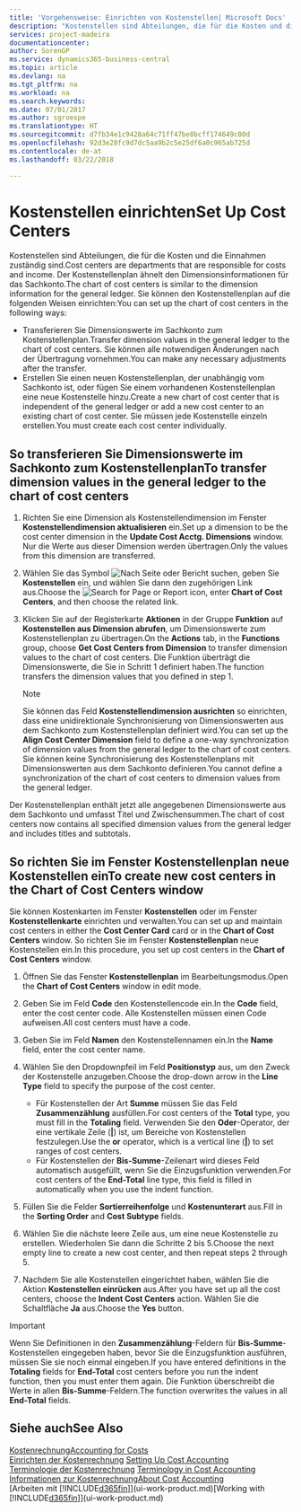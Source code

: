 ```yaml
---
title: 'Vorgehensweise: Einrichten von Kostenstellen| Microsoft Docs'
description: "Kostenstellen sind Abteilungen, die für die Kosten und die Einnahmen zuständig sind. Der Kostenstellenplan ähnelt den Dimensionsinformationen für das Sachkonto."
services: project-madeira
documentationcenter: 
author: SorenGP
ms.service: dynamics365-business-central
ms.topic: article
ms.devlang: na
ms.tgt_pltfrm: na
ms.workload: na
ms.search.keywords: 
ms.date: 07/01/2017
ms.author: sgroespe
ms.translationtype: HT
ms.sourcegitcommit: d7fb34e1c9428a64c71ff47be8bcff174649c00d
ms.openlocfilehash: 92d3e28fc9d7dc5aa9b2c5e25df6a0c965ab725d
ms.contentlocale: de-at
ms.lasthandoff: 03/22/2018

---
```

# <a name="set-up-cost-centers"></a><span data-ttu-id="dcb40-104">Kostenstellen einrichten</span><span class="sxs-lookup"><span data-stu-id="dcb40-104">Set Up Cost Centers</span></span>
<span data-ttu-id="dcb40-105">Kostenstellen sind Abteilungen, die für die Kosten und die Einnahmen zuständig sind.</span><span class="sxs-lookup"><span data-stu-id="dcb40-105">Cost centers are departments that are responsible for costs and income.</span></span> <span data-ttu-id="dcb40-106">Der Kostenstellenplan ähnelt den Dimensionsinformationen für das Sachkonto.</span><span class="sxs-lookup"><span data-stu-id="dcb40-106">The chart of cost centers is similar to the dimension information for the general ledger.</span></span> <span data-ttu-id="dcb40-107">Sie können den Kostenstellenplan auf die folgenden Weisen einrichten:</span><span class="sxs-lookup"><span data-stu-id="dcb40-107">You can set up the chart of cost centers in the following ways:</span></span>  

-   <span data-ttu-id="dcb40-108">Transferieren Sie Dimensionswerte im Sachkonto zum Kostenstellenplan.</span><span class="sxs-lookup"><span data-stu-id="dcb40-108">Transfer dimension values in the general ledger to the chart of cost centers.</span></span> <span data-ttu-id="dcb40-109">Sie können alle notwendigen Änderungen nach der Übertragung vornehmen.</span><span class="sxs-lookup"><span data-stu-id="dcb40-109">You can make any necessary adjustments after the transfer.</span></span>  
-   <span data-ttu-id="dcb40-110">Erstellen Sie einen neuen Kostenstellenplan, der unabhängig vom Sachkonto ist, oder fügen Sie einem vorhandenen Kostenstellenplan eine neue Kostenstelle hinzu.</span><span class="sxs-lookup"><span data-stu-id="dcb40-110">Create a new chart of cost center that is independent of the general ledger or add a new cost center to an existing chart of cost center.</span></span> <span data-ttu-id="dcb40-111">Sie müssen jede Kostenstelle einzeln erstellen.</span><span class="sxs-lookup"><span data-stu-id="dcb40-111">You must create each cost center individually.</span></span>  

## <a name="to-transfer-dimension-values-in-the-general-ledger-to-the-chart-of-cost-centers"></a><span data-ttu-id="dcb40-112">So transferieren Sie Dimensionswerte im Sachkonto zum Kostenstellenplan</span><span class="sxs-lookup"><span data-stu-id="dcb40-112">To transfer dimension values in the general ledger to the chart of cost centers</span></span>  
1.  <span data-ttu-id="dcb40-113">Richten Sie eine Dimension als Kostenstellendimension im Fenster **Kostenstellendimension aktualisieren** ein.</span><span class="sxs-lookup"><span data-stu-id="dcb40-113">Set up a dimension to be the cost center dimension in the **Update Cost Acctg. Dimensions** window.</span></span> <span data-ttu-id="dcb40-114">Nur die Werte aus dieser Dimension werden übertragen.</span><span class="sxs-lookup"><span data-stu-id="dcb40-114">Only the values from this dimension are transferred.</span></span>  
2.  <span data-ttu-id="dcb40-115">Wählen Sie das Symbol ![Nach Seite oder Bericht suchen](media/ui-search/search_small.png "Symbol Nach Seite oder Bericht suchen"), geben Sie **Kostenstellen** ein, und wählen Sie dann den zugehörigen Link aus.</span><span class="sxs-lookup"><span data-stu-id="dcb40-115">Choose the ![Search for Page or Report](media/ui-search/search_small.png "Search for Page or Report icon") icon, enter **Chart of Cost Centers**, and then choose the related link.</span></span>  
3.  <span data-ttu-id="dcb40-116">Klicken Sie auf der Registerkarte **Aktionen** in der Gruppe **Funktion** auf **Kostenstellen aus Dimension abrufen**, um Dimensionswerte zum Kostenstellenplan zu übertragen.</span><span class="sxs-lookup"><span data-stu-id="dcb40-116">On the **Actions** tab, in the **Functions** group, choose **Get Cost Centers from Dimension** to transfer dimension values to the chart of cost centers.</span></span> <span data-ttu-id="dcb40-117">Die Funktion überträgt die Dimensionswerte, die Sie in Schritt 1 definiert haben.</span><span class="sxs-lookup"><span data-stu-id="dcb40-117">The function transfers the dimension values that you defined in step 1.</span></span>  

    > [!NOTE]  
    >  <span data-ttu-id="dcb40-118">Sie können das Feld **Kostenstellendimension ausrichten** so einrichten, dass eine unidirektionale Synchronisierung von Dimensionswerten aus dem Sachkonto zum Kostenstellenplan definiert wird.</span><span class="sxs-lookup"><span data-stu-id="dcb40-118">You can set up the **Align Cost Center Dimension**  field to define a one-way synchronization of dimension values from the general ledger to the chart of cost centers.</span></span> <span data-ttu-id="dcb40-119">Sie können keine Synchronisierung des Kostenstellenplans mit Dimensionswerten aus dem Sachkonto definieren.</span><span class="sxs-lookup"><span data-stu-id="dcb40-119">You cannot define a synchronization of the chart of cost centers to dimension values from the general ledger.</span></span>  

<span data-ttu-id="dcb40-120">Der Kostenstellenplan enthält jetzt alle angegebenen Dimensionswerte aus dem Sachkonto und umfasst Titel und Zwischensummen.</span><span class="sxs-lookup"><span data-stu-id="dcb40-120">The chart of cost centers now contains all specified dimension values from the general ledger and includes titles and subtotals.</span></span>  

## <a name="to-create-new-cost-centers-in-the-chart-of-cost-centers-window"></a><span data-ttu-id="dcb40-121">So richten Sie im Fenster Kostenstellenplan neue Kostenstellen ein</span><span class="sxs-lookup"><span data-stu-id="dcb40-121">To create new cost centers in the Chart of Cost Centers window</span></span>  
<span data-ttu-id="dcb40-122">Sie können Kostenkarten im Fenster **Kostenstellen** oder im Fenster **Kostenstellenkarte** einrichten und verwalten.</span><span class="sxs-lookup"><span data-stu-id="dcb40-122">You can set up and maintain cost centers in either the **Cost Center Card** card or in the **Chart of Cost Centers** window.</span></span> <span data-ttu-id="dcb40-123">So richten Sie im Fenster **Kostenstellenplan** neue Kostenstellen ein.</span><span class="sxs-lookup"><span data-stu-id="dcb40-123">In this procedure, you set up cost centers in the **Chart of Cost Centers** window.</span></span>  

1. <span data-ttu-id="dcb40-124">Öffnen Sie das Fenster **Kostenstellenplan** im Bearbeitungsmodus.</span><span class="sxs-lookup"><span data-stu-id="dcb40-124">Open the **Chart of Cost Centers** window in edit mode.</span></span>  
2. <span data-ttu-id="dcb40-125">Geben Sie im Feld **Code** den Kostenstellencode ein.</span><span class="sxs-lookup"><span data-stu-id="dcb40-125">In the **Code** field, enter the cost center code.</span></span> <span data-ttu-id="dcb40-126">Alle Kostenstellen müssen einen Code aufweisen.</span><span class="sxs-lookup"><span data-stu-id="dcb40-126">All cost centers must have a code.</span></span>  
3. <span data-ttu-id="dcb40-127">Geben Sie im Feld **Namen** den Kostenstellennamen ein.</span><span class="sxs-lookup"><span data-stu-id="dcb40-127">In the **Name** field, enter the cost center name.</span></span>  
4. <span data-ttu-id="dcb40-128">Wählen Sie den Dropdownpfeil im Feld **Positionstyp** aus, um den Zweck der Kostenstelle anzugeben.</span><span class="sxs-lookup"><span data-stu-id="dcb40-128">Choose the drop-down arrow in the **Line Type** field to specify the purpose of the cost center.</span></span>  

    - <span data-ttu-id="dcb40-129">Für Kostenstellen der Art **Summe** müssen Sie das Feld **Zusammenzählung** ausfüllen.</span><span class="sxs-lookup"><span data-stu-id="dcb40-129">For cost centers of the **Total** type, you must fill in the **Totaling** field.</span></span> <span data-ttu-id="dcb40-130">Verwenden Sie den **Oder**-Operator, der eine vertikale Zeile (**&#124;**) ist, um Bereiche von Kostenstellen festzulegen.</span><span class="sxs-lookup"><span data-stu-id="dcb40-130">Use the **or** operator, which is a vertical line (**&#124;**) to set ranges of cost centers.</span></span>  
    - <span data-ttu-id="dcb40-131">Für Kostenstellen der **Bis-Summe**-Zeilenart wird dieses Feld automatisch ausgefüllt, wenn Sie die Einzugsfunktion verwenden.</span><span class="sxs-lookup"><span data-stu-id="dcb40-131">For cost centers of the **End-Total** line type, this field is filled in automatically when you use the indent function.</span></span>  
5.  <span data-ttu-id="dcb40-132">Füllen Sie die Felder **Sortierreihenfolge** und **Kostenunterart** aus.</span><span class="sxs-lookup"><span data-stu-id="dcb40-132">Fill in the **Sorting Order** and **Cost Subtype** fields.</span></span>  
6.  <span data-ttu-id="dcb40-133">Wählen Sie die nächste leere Zeile aus, um eine neue Kostenstelle zu erstellen. Wiederholen Sie dann die Schritte 2 bis 5.</span><span class="sxs-lookup"><span data-stu-id="dcb40-133">Choose the next empty line to create a new cost center, and then repeat steps 2 through 5.</span></span>  
7.  <span data-ttu-id="dcb40-134">Nachdem Sie alle Kostenstellen eingerichtet haben, wählen Sie die Aktion **Kostenstellen einrücken** aus.</span><span class="sxs-lookup"><span data-stu-id="dcb40-134">After you have set up all the cost centers, choose the **Indent Cost Centers** action.</span></span> <span data-ttu-id="dcb40-135">Wählen Sie die Schaltfläche **Ja** aus.</span><span class="sxs-lookup"><span data-stu-id="dcb40-135">Choose the **Yes** button.</span></span>  

> [!IMPORTANT]  
>  <span data-ttu-id="dcb40-136">Wenn Sie Definitionen in den **Zusammenzählung**-Feldern für **Bis-Summe**-Kostenstellen eingegeben haben, bevor Sie die Einzugsfunktion ausführen, müssen Sie sie noch einmal eingeben.</span><span class="sxs-lookup"><span data-stu-id="dcb40-136">If you have entered definitions in the **Totaling** fields for **End-Total** cost centers before you run the indent function, then you must enter them again.</span></span> <span data-ttu-id="dcb40-137">Die Funktion überschreibt die Werte in allen **Bis-Summe**-Feldern.</span><span class="sxs-lookup"><span data-stu-id="dcb40-137">The function overwrites the values in all **End-Total** fields.</span></span>  

## <a name="see-also"></a><span data-ttu-id="dcb40-138">Siehe auch</span><span class="sxs-lookup"><span data-stu-id="dcb40-138">See Also</span></span>  
[<span data-ttu-id="dcb40-139">Kostenrechnung</span><span class="sxs-lookup"><span data-stu-id="dcb40-139">Accounting for Costs</span></span>](finance-manage-cost-accounting.md)  
<span data-ttu-id="dcb40-140">[Einrichten der Kostenrechnung](finance-set-up-cost-accounting.md) </span><span class="sxs-lookup"><span data-stu-id="dcb40-140">[Setting Up Cost Accounting](finance-set-up-cost-accounting.md) </span></span>  
<span data-ttu-id="dcb40-141">[Terminologie der Kostenrechnung](finance-terminology-in-cost-accounting.md) </span><span class="sxs-lookup"><span data-stu-id="dcb40-141">[Terminology in Cost Accounting](finance-terminology-in-cost-accounting.md) </span></span>  
[<span data-ttu-id="dcb40-142">Informationen zur Kostenrechnung</span><span class="sxs-lookup"><span data-stu-id="dcb40-142">About Cost Accounting</span></span>](finance-about-cost-accounting.md)  
<span data-ttu-id="dcb40-143">[Arbeiten mit [!INCLUDE[d365fin](includes/d365fin_md.md)]](ui-work-product.md)</span><span class="sxs-lookup"><span data-stu-id="dcb40-143">[Working with [!INCLUDE[d365fin](includes/d365fin_md.md)]](ui-work-product.md)</span></span>


